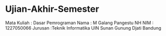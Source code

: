 # Ujian-Akhir-Semester
Mata Kuliah : Dasar Pemrograman Nama : M Galang Pangestu NH NIM : 1227050066 Jurusan :Teknik Informatika UIN Sunan Gunung Djati Bandung
